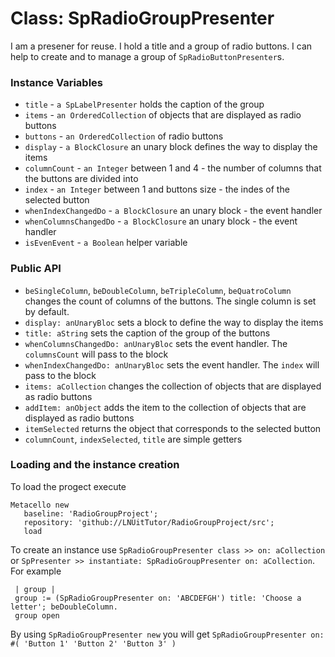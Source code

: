 # Class: SpRadioGroupPresenter

I am a presener for reuse. I hold a title and a group of radio buttons. I can help to create and to manage a group of `SpRadioButtonPresenter`s.

### Instance Variables
* `title` - `a SpLabelPresenter` holds the caption of the group
* `items` - `an OrderedCollection` of objects that are displayed as radio buttons
* `buttons` - `an OrderedCollection` of radio buttons
* `display` - `a BlockClosure` an unary block defines the way to display the items
* `columnCount` - `an Integer` between 1 and 4 - the number of columns that the buttons are divided into
* `index` - `an Integer` between 1 and buttons size - the indes of the selected button
* `whenIndexChangedDo` - `a BlockClosure` an unary block - the event handler
* `whenColumnsChangedDo` - `a BlockClosure` an unary block - the event handler
* `isEvenEvent` - `a Boolean` helper variable

### Public API

- `beSingleColumn`, `beDoubleColumn`, `beTripleColumn`, `beQuatroColumn` changes the count of columns of the buttons. The single column is set by default.
- `display: anUnaryBloc` sets a block to define the way to display the items
- `title: aString` sets the caption of the group of the buttons
- `whenColumnsChangedDo: anUnaryBloc` sets the event handler. The `columnsCount` will pass to the block
- `whenIndexChangedDo: anUnaryBloc` sets the event handler. The `index` will pass to the block
- `items: aCollection` changes the collection of objects that are displayed as radio buttons
- `addItem: anObject` adds the item to the collection of objects that are displayed as radio buttons
- `itemSelected` returns the object that corresponds to the selected button
- `columnCount`, `indexSelected`, `title` are simple getters

### Loading and the instance creation
To load the progect execute
```Smalltalk
Metacello new
   baseline: 'RadioGroupProject';
   repository: 'github://LNUitTutor/RadioGroupProject/src';
   load
```

To create an instance use `SpRadioGroupPresenter class >> on: aCollection` or `SpPresenter >> instantiate: SpRadioGroupPresenter on: aCollection`. For example
```Smalltalk
 | group |
 group := (SpRadioGroupPresenter on: 'ABCDEFGH') title: 'Choose a letter'; beDoubleColumn.
 group open
```
By using `SpRadioGroupPresenter new` you will get `SpRadioGroupPresenter on: #( 'Button 1' 'Button 2' 'Button 3' )`
